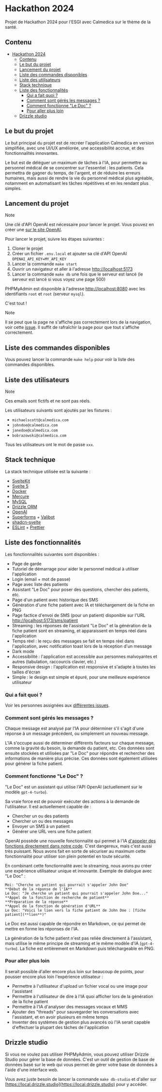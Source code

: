 # Hackathon 2024

Projet de Hackathon 2024 pour l'ESGI avec Calmedica sur le thème de la santé.

## Contenu

- [Hackathon 2024](#hackathon-2024)
  - [Contenu](#contenu)
  - [Le but du projet](#le-but-du-projet)
  - [Lancement du projet](#lancement-du-projet)
  - [Liste des commandes disponibles](#liste-des-commandes-disponibles)
  - [Liste des utilisateurs](#liste-des-utilisateurs)
  - [Stack technique](#stack-technique)
  - [Liste des fonctionnalités](#liste-des-fonctionnalités)
    - [Qui a fait quoi ?](#qui-a-fait-quoi-)
    - [Comment sont gérés les messages ?](#comment-sont-gérés-les-messages-)
    - [Comment fonctionne "Le Doc" ?](#comment-fonctionne-le-doc-)
    - [Pour aller plus loin](#pour-aller-plus-loin)
  - [Drizzle studio](#drizzle-studio)

## Le but du projet

Le but principal du projet est de recréer l'application Calmedica en version simplifiée, avec une UI/UX améliorée, une accessibilité accrue,
et des fonctionnalités innovantes.

Le but est de déléguer un maximum de tâches à l'IA, pour permettre au personnel médical de se concentrer
sur l'essentiel : les patients. Cela permettra de gagner du temps, de l'argent, et de réduire les erreurs humaines, mais aussi de rendre
la vie du personnel médical plus agréable, notamment en automatisant les tâches répétitives et en les rendant plus simples.

## Lancement du projet

> [!NOTE]  
> Une clé d'API OpenAI est nécessaire pour lancer le projet. Vous pouvez en créer une [sur le site OpenAI](https://platform.openai.com/api-keys).

Pour lancer le projet, suivre les étapes suivantes :

1. Cloner le projet
2. Créer un fichier `.env.local` et ajouter sa clé d'API OpenAI `OPENAI_API_KEY=MY_API_KEY`
3. Lancer la commande `make start`
4. Ouvrir un navigateur et aller à l'adresse [http://localhost:5173](http://localhost:5173)
5. Lancer la commande `make db` une fois que le serveur est lancé (le serveur est lancé si vous voyez une page 500)

PHPMyAdmin est disponible à l'adresse [http://localhost:8080](http://localhost:8080) avec les identifiants `root` et `root` (serveur `mysql`).

C'est tout !

> [!NOTE]
> Il se peut que la page ne s'affiche pas correctement lors de la navigation, voir cette [issue](https://github.com/sveltejs/kit/issues/11954). Il suffit de rafraîchir la page pour que tout s'affiche correctement.

## Liste des commandes disponibles

Vous pouvez lancer la commande `make help` pour voir la liste des commandes disponibles.

## Liste des utilisateurs

> [!NOTE]
> Ces emails sont fictifs et ne sont pas réels.

Les utilisateurs suivants sont ajoutés par les fixtures :

- `michaelscott@calmedica.com`
- `johndoe@calmedica.com`
- `janedoe@calmedica.com`
- `bobrazowski@calmedica.com`

Tous les utilisateurs ont le mot de passe `xxx`.

## Stack technique

La stack technique utilisée est la suivante :

- [SvelteKit](https://kit.svelte.dev)
- [Svelte 5](https://svelte-5-preview.vercel.app/docs/introduction)
- [Docker](https://www.docker.com)
- [Mercure](https://mercure.rocks)
- [MySQL](https://www.mysql.com)
- [Drizzle ORM](https://orm.drizzle.team)
- [OpenAI](https://github.com/openai/openai-node)
- [Superforms](https://superforms.rocks) + [Valibot](https://valibot.dev)
- [shadcn-svelte](https://www.shadcn-svelte.com/)
- [ESLint](https://eslint.org) + [Prettier](https://prettier.io)

## Liste des fonctionnalités

Les fonctionnalités suivantes sont disponibles :

- Page de garde
- Tutoriel de démarrage pour aider le personnel médical à utiliser l'application
- Login (email + mot de passe)
- Page avec liste des patients
- Assistant "Le Doc" pour poser des questions, chercher des patients, etc.
- Page d'un patient avec historique des SMS
- Génération d'une fiche patient avec IA et téléchargement de la fiche en PNG
- Page factice d'envoi de SMS (pour un patient) disponible sur l'URL [http://localhost:5173/sms/patient](http://localhost:5173/sms/patient)
- Streaming : les réponses de l'assistant "Le Doc" et la génération de la fiche patient sont en streaming, et apparaissent en temps réel dans l'application
- Temps réel : le reçu des messages se fait en temps réel dans l'application, avec notification toast lors de la réception d'un message
- Dark mode
- Accessibilité : l'application est accessible aux personnes malvoyantes et autres (tabulation, raccourcis clavier, etc.)
- Responsive design : l'application est responsive et s'adapte à toutes les tailles d'écran
- Simple : le design est simple et épuré, pour une meilleure expérience utilisateur

### Qui a fait quoi ?

Voir les personnes assignées aux [différentes issues](https://github.com/YummYume/didactic-umbrella/issues?q=is%3Aissue+assignee%3A*+).

### Comment sont gérés les messages ?

Chaque message est analysé par l'IA pour déterminer s'il s'agit d'une réponse à un message précédent, ou simplement un nouveau message.

L'IA s'occupe aussi de déterminer différents facteurs sur chaque message, comme la gravité du besoin, la demande du patient, etc.
Ces données sont ensuite stockées et utilisées par "Le Doc" pour répondre et rechercher des informations de manière plus précise.
Ces données sont également utilisées pour générer la fiche patient.

### Comment fonctionne "Le Doc" ?

"Le Doc" est un assistant qui utilise l'API OpenAI (actuellement sur le modèle `gpt-4-turbo`).

Sa vraie force est de pouvoir exécuter des actions à la demande de l'utilisateur. Il est actuellement capable de :

- Chercher un ou des patients
- Chercher un ou des messages
- Envoyer un SMS à un patient
- Générer une URL vers une fiche patient

OpenAI possède une nouvelle fonctionnalité qui permet à l'IA
[d'appeler des fonctions directement dans notre code](https://github.com/openai/openai-node?tab=readme-ov-file#automated-function-calls).
C'est dangereux, mais c'est aussi très puissant. Nous avons fait en sorte de sécuriser au maximum cette fonctionnalité
pour utiliser son plein potentiel en toute sécurité.

En combinant cette fonctionnalité avec le streaming, nous avons pu créer une expérience utilisateur unique et innovante.
Exemple de dialogue avec "Le Doc" :

```text
Moi: "Cherche un patient qui pourrait s'appeler John Doe"
**Début de la réponse de l'IA**
Le Doc: "Je cherche un patient qui pourrait s'appeler John Doe..."
**Appel de la fonction de recherche de patient**
**Préparation de la réponse**
**Appel de la fonction de génération d'URL**
Le Doc: "Voici le lien vers la fiche patient de John Doe : [fiche patient](**lien**)"
```

Le Doc est aussi capable de répondre en Markdown, ce qui permet de mettre en forme les réponses de l'IA.

La génération de la fiche patient n'est pas reliée directement à l'assistant, mais utilise le même principe de streaming
et le même modèle d'IA (`gpt-4-turbo`). La fiche est entièrement en Markdown puis téléchargeable en PNG.

### Pour aller plus loin

Il serait possible d'aller encore plus loin sur beaucoup de points, pour pousser encore plus loin l'expérience utilisateur :

- Permettre à l'utilisateur d'upload un fichier vocal ou une image pour l'assistant
- Permettre à l'utilisateur de dire à l'IA quoi afficher lors de la génération de la fiche patient
- Permettre à l'IA d'analyser des messages vocaux et MMS
- Ajouter des "threads" pour sauvegarder les conversations avec l'assistant, et en avoir plusieurs en même temps
- Inventer des systèmes de gestion plus avancés où l'IA serait capable d'effectuer la plupart des tâches de l'application

## Drizzle studio

Si vous ne voulez pas utiliser PHPMyAdmin, vous pouvez utiliser Drizzle Studio pour gérer la base de données.
C'est un outil de gestion de base de données basé sur le web qui vous permet de gérer votre base de données à l'aide d'une interface web.

Vous avez juste besoin de lancer la commande `make db-studio` et d'aller sur [https://local.drizzle.studio](https://local.drizzle.studio) pour y accéder.
